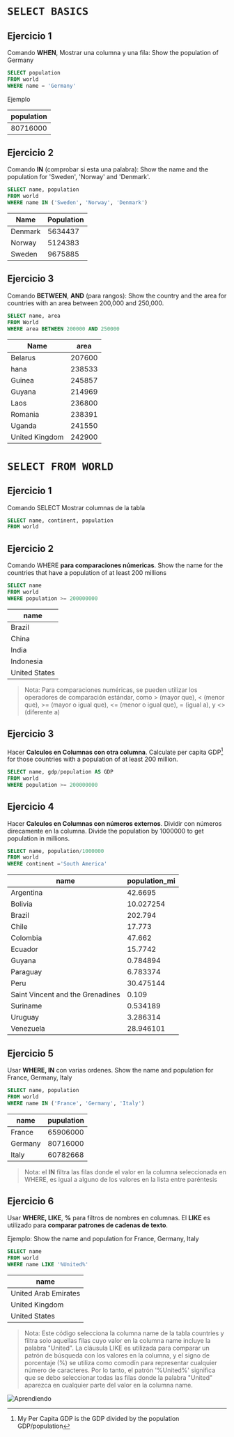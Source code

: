 # `SELECT BASICS`


## Ejercicio 1

Comando **WHEN**, Mostrar una columna y una fila: Show the population of Germany

```sql
SELECT population 
FROM world
WHERE name = 'Germany'
```
Ejemplo

| population |
| --- | 
| 80716000|



## Ejercicio 2

Comando **IN** (comprobar si esta una palabra): Show the name and the population for 'Sweden', 'Norway' and 'Denmark'.

```sql
SELECT name, population
FROM world
WHERE name IN ('Sweden', 'Norway', 'Denmark')
```



| Name | Population |
|---|---|
|Denmark| 5634437 |
|Norway |	5124383 |
|Sweden |	9675885 |



## Ejercicio 3

Comando **BETWEEN**, **AND** (para rangos): Show the country and the area for countries with an area between 200,000 and 250,000.

```sql
SELECT name, area
FROM World
WHERE area BETWEEN 200000 AND 250000
````

| Name | area |
|--|--|
|Belarus|	207600|
|hana	|238533|
|Guinea |	245857 |
|Guyana |	214969|
|Laos |	236800 |
|Romania|	238391|
|Uganda	|241550|
|United Kingdom	|242900|




# `SELECT FROM WORLD`


## Ejercicio 1

Comando SELECT Mostrar columnas de la tabla

```sql
SELECT name, continent, population 
FROM world
````



## Ejercicio 2


Comando WHERE **para comparaciones númericas**. Show the name for the countries that have a population of at least 200 millions

```sql
SELECT name 
FROM world
WHERE population >= 200000000
```

|name|
|--|
|Brazil|
|China|
|India|
|Indonesia|
|United States|

> Nota: Para comparaciones numéricas, se pueden utilizar los operadores de comparación estándar, como > (mayor que), < (menor que), >= (mayor o igual que), <= (menor o igual que), = (igual a), y <> (diferente a)


## Ejercicio 3


Hacer **Calculos en Columnas con otra columna**. Calculate per capita GDP[^1] for those countries with a population of at least 200 million.

[^1]: My Per Capita GDP is the GDP divided by the population GDP/population


```sql
SELECT name, gdp/population AS GDP
FROM world
WHERE population >= 200000000
````


## Ejercicio 4


Hacer **Calculos en Columnas con números externos**. Dividir con números direcamente en la columna. Divide the population by 1000000 to get population in millions.

```sql
SELECT name, population/1000000
FROM world
WHERE continent ='South America'
````

| name                | population_mi |
| ------------------- | -------------- |
| Argentina           | 42.6695        |
| Bolivia            | 10.027254      |
| Brazil             | 202.794        |
| Chile              | 17.773         |
| Colombia           | 47.662         |
| Ecuador            | 15.7742        |
| Guyana             | 0.784894       |
| Paraguay           | 6.783374       |
| Peru               | 30.475144      |
| Saint Vincent and the Grenadines | 0.109 |
| Suriname           | 0.534189       |
| Uruguay            | 3.286314       |
| Venezuela          | 28.946101      |



## Ejercicio 5


Usar **WHERE, IN** con varias ordenes. Show the name and population for France, Germany, Italy

```sql
SELECT name, population
FROM world
WHERE name IN ('France', 'Germany', 'Italy')
```

|name|pupulation|
|--|--|
|France|65906000|
|Germany|80716000|
|Italy|	60782668|

> Nota:  el **IN** filtra las filas donde el valor en la columna seleccionada en WHERE, es igual a alguno de los valores en la lista entre paréntesis


## Ejercicio 6


Usar **WHERE, LIKE**, **%** para filtros de nombres en columnas. El **LIKE** es utilizado para **comparar patrones de cadenas de texto**.

Ejemplo: Show the name and population for France, Germany, Italy

```sql
SELECT name
FROM world
WHERE name LIKE '%United%'
````

|name|
|--|
|United Arab Emirates|
|United Kingdom|
|United States|


> Nota: Este código selecciona la columna name de la tabla countries y filtra solo aquellas filas cuyo valor en la columna name incluye la palabra "United". La cláusula LIKE es utilizada para comparar un patrón de búsqueda con los valores en la columna, y el signo de porcentaje (%) se utiliza como comodín para representar cualquier número de caracteres. Por lo tanto, el patrón '%United%' significa que se debo seleccionar todas las filas donde la palabra "United" aparezca en cualquier parte del valor en la columna name.



![Aprendiendo](https://cdn-icons-png.flaticon.com/512/2306/2306173.png)











